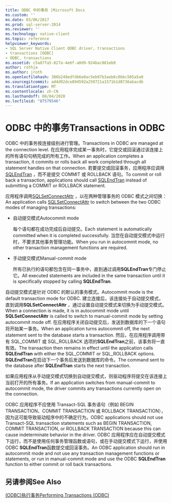 ```yaml
---
title: ODBC 中的事务 |Microsoft Docs
ms.custom: ''
ms.date: 03/06/2017
ms.prod: sql-server-2014
ms.reviewer: ''
ms.technology: native-client
ms.topic: reference
helpviewer_keywords:
- SQL Server Native Client ODBC driver, transactions
- transactions [ODBC]
- ODBC, transactions
ms.assetid: c5a87fa5-827a-4e6f-a0d9-924bac881eb0
author: rothja
ms.author: jroth
ms.openlocfilehash: 386b248edfdb6e0ac5eb97b3aeb6c0bbc505a5a0
ms.sourcegitcommit: ad4d92dce894592a259721a1571b1d8736abacdb
ms.translationtype: MT
ms.contentlocale: zh-CN
ms.lasthandoff: 08/04/2020
ms.locfileid: "87579546"
---
```

# <a name="transactions-in-odbc"></a><span data-ttu-id="9268a-102">ODBC 中的事务</span><span class="sxs-lookup"><span data-stu-id="9268a-102">Transactions in ODBC</span></span>
  <span data-ttu-id="9268a-103">ODBC 中的事务按连接级别进行管理。</span><span class="sxs-lookup"><span data-stu-id="9268a-103">Transactions in ODBC are managed at the connection level.</span></span> <span data-ttu-id="9268a-104">在应用程序完成某一事务时，它提交或回滚通过该连接上的所有语句句柄完成的所有工作。</span><span class="sxs-lookup"><span data-stu-id="9268a-104">When an application completes a transaction, it commits or rolls back all work completed through all statement handles on that connection.</span></span> <span data-ttu-id="9268a-105">若要提交或回滚事务，应用程序应调用[SQLEndTran](../../native-client-odbc-api/sqlendtran.md) ，而不是提交 COMMIT 或 ROLLBACK 语句。</span><span class="sxs-lookup"><span data-stu-id="9268a-105">To commit or roll back a transaction, applications should call [SQLEndTran](../../native-client-odbc-api/sqlendtran.md) instead of submitting a COMMIT or ROLLBACK statement.</span></span>  
  
 <span data-ttu-id="9268a-106">应用程序调用[SQLSetConnectAttr](../../native-client-odbc-api/sqlsetconnectattr.md) ，以在两种管理事务的 ODBC 模式之间切换：</span><span class="sxs-lookup"><span data-stu-id="9268a-106">An application calls [SQLSetConnectAttr](../../native-client-odbc-api/sqlsetconnectattr.md) to switch between the two ODBC modes of managing transactions:</span></span>  
  
-   <span data-ttu-id="9268a-107">自动提交模式</span><span class="sxs-lookup"><span data-stu-id="9268a-107">Autocommit mode</span></span>  
  
     <span data-ttu-id="9268a-108">每个语句都在成功完成后自动提交。</span><span class="sxs-lookup"><span data-stu-id="9268a-108">Each statement is automatically committed when it is completed successfully.</span></span> <span data-ttu-id="9268a-109">当您在自动提交模式中运行时，不要求其他事务管理功能。</span><span class="sxs-lookup"><span data-stu-id="9268a-109">When you run in autocommit mode, no other transaction management functions are required.</span></span>  
  
-   <span data-ttu-id="9268a-110">手动提交模式</span><span class="sxs-lookup"><span data-stu-id="9268a-110">Manual-commit mode</span></span>  
  
     <span data-ttu-id="9268a-111">所有已执行的语句都包含在同一事务中，直到通过调用**SQLEndTran**专门停止它。</span><span class="sxs-lookup"><span data-stu-id="9268a-111">All executed statements are included in the same transaction until it is specifically stopped by calling **SQLEndTran**.</span></span>  
  
 <span data-ttu-id="9268a-112">自动提交模式是针对 ODBC 的默认的事务模式。</span><span class="sxs-lookup"><span data-stu-id="9268a-112">Autocommit mode is the default transaction mode for ODBC.</span></span> <span data-ttu-id="9268a-113">建立连接后，该连接处于自动提交模式，直到调用**SQLSetConnectAttr** ，通过设置自动提交模式来切换为手动提交模式。</span><span class="sxs-lookup"><span data-stu-id="9268a-113">When a connection is made, it is in autocommit mode until **SQLSetConnectAttr** is called to switch to manual-commit mode by setting autocommit mode off.</span></span> <span data-ttu-id="9268a-114">在应用程序关闭自动提交后，发送到数据库的下一个语句将开始某一事务。</span><span class="sxs-lookup"><span data-stu-id="9268a-114">When an application turns autocommit off, the next statement sent to the database starts a transaction.</span></span> <span data-ttu-id="9268a-115">然后，在应用程序调用带有 SQL_COMMIT 或 SQL_ROLLBACK 选项的**SQLEndTran**之前，该事务将一直有效。</span><span class="sxs-lookup"><span data-stu-id="9268a-115">The transaction then remains in effect until the application calls **SQLEndTran** with either the SQL_COMMIT or SQL_ROLLBACK options.</span></span> <span data-ttu-id="9268a-116">**SQLEndTran**在启动下一个事务后发送到数据库的命令。</span><span class="sxs-lookup"><span data-stu-id="9268a-116">The command sent to the database after **SQLEndTran** starts the next transaction.</span></span>  
  
 <span data-ttu-id="9268a-117">如果应用程序从手动提交模式切换到自动提交模式，则驱动程序将提交在该连接上当前打开的所有事务。</span><span class="sxs-lookup"><span data-stu-id="9268a-117">If an application switches from manual-commit to autocommit mode, the driver commits any transactions currently open on the connection.</span></span>  
  
 <span data-ttu-id="9268a-118">ODBC 应用程序不应使用 Transact-SQL 事务语句（例如 BEGIN TRANSACTION、COMMIT TRANSACTION 或 ROLLBACK TRANSACTION），因为这可能导致驱动程序中的不确定行为。</span><span class="sxs-lookup"><span data-stu-id="9268a-118">ODBC applications should not use Transact-SQL transaction statements such as BEGIN TRANSACTION, COMMIT TRANSACTION, or ROLLBACK TRANSACTION because this can cause indeterminate behavior in the driver.</span></span> <span data-ttu-id="9268a-119">ODBC 应用程序应在自动提交模式下运行，而不是使用任何事务管理函数或语句，或在手动提交模式下运行，并使用 ODBC **SQLEndTran**函数提交或回滚事务。</span><span class="sxs-lookup"><span data-stu-id="9268a-119">An ODBC application should run in autocommit mode and not use any transaction management functions or statements, or run in manual-commit mode and use the ODBC **SQLEndTran** function to either commit or roll back transactions.</span></span>  
  
## <a name="see-also"></a><span data-ttu-id="9268a-120">另请参阅</span><span class="sxs-lookup"><span data-stu-id="9268a-120">See Also</span></span>  
 [<span data-ttu-id="9268a-121">&#40;ODBC&#41;执行事务</span><span class="sxs-lookup"><span data-stu-id="9268a-121">Performing Transactions &#40;ODBC&#41;</span></span>](../../../database-engine/dev-guide/performing-transactions-odbc.md)  
  
  
